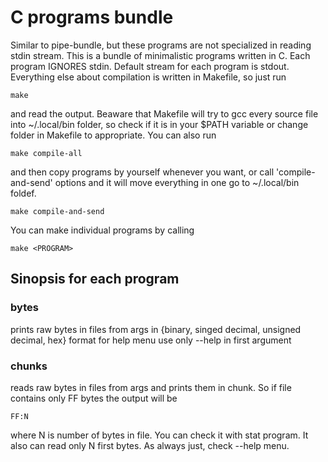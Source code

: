 # C programs bundle
Similar to pipe-bundle, but these programs are not specialized in reading stdin stream.
This is a bundle of minimalistic programs written in C.
Each program IGNORES stdin.
Default stream for each program is stdout.
Everything else about compilation is written in Makefile, so just run
```
make
```
and read the output.
Beaware that Makefile will try to gcc every source file into ~/.local/bin folder, so check if it is in your $PATH variable or change folder in Makefile to appropriate. You can also run
```
make compile-all
```
and then copy programs by yourself whenever you want, or call 'compile-and-send' options and it will move everything in one go to ~/.local/bin foldef.
```
make compile-and-send
```
You can make individual programs by calling
```
make <PROGRAM>
```
## Sinopsis for each program
### bytes
prints raw bytes in files from args in \{binary, singed decimal, unsigned decimal, hex\} format
for help menu use only --help in first argument
### chunks
reads raw bytes in files from args and prints them in chunk. So if file contains only FF bytes the output will be
```
FF:N
```
where N is number of bytes in file. You can check it with stat program.
It also can read only N first bytes. As always just, check --help menu.
